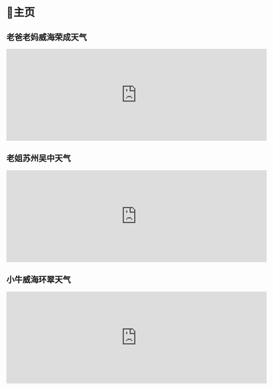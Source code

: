 # 🏡主页

## 老爸老妈威海荣成天气

<iframe width="680" scrolling="no" height="240" frameborder="0" allowtransparency="true" src="https://i.tianqi.com?c=code&id=13&bgc=%2300B0F0&bdc=%23&icon=1&py=rongcheng2&temp=1&site=12"></iframe>

## 老姐苏州吴中天气

<iframe width="680" scrolling="no" height="240" frameborder="0" allowtransparency="true" src="https://i.tianqi.com?c=code&id=13&bgc=%2300B0F0&bdc=%23&icon=1&py=wuzhong1&temp=1&site=12"></iframe>

## 小牛威海环翠天气

<iframe width="680" scrolling="no" height="240" frameborder="0" allowtransparency="true" src="https://i.tianqi.com?c=code&id=13&bgc=%2300B0F0&bdc=%23&icon=1&py=huancuiqu&temp=1&site=12"></iframe>

